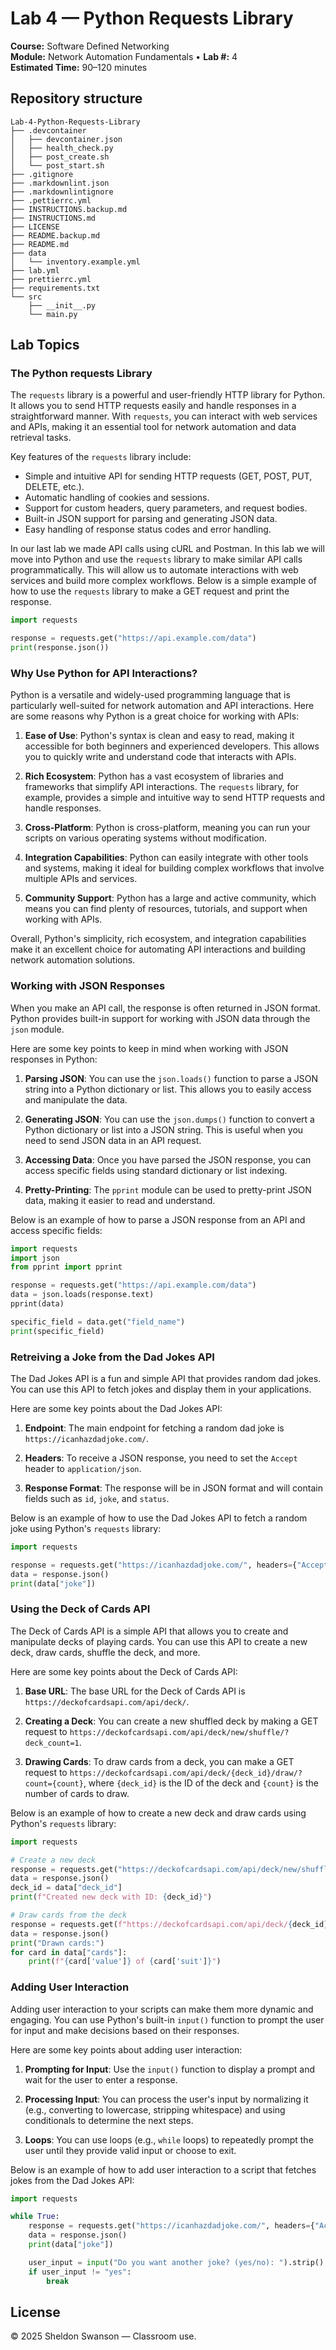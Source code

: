 # Lab 4 — Python Requests Library

**Course:** Software Defined Networking  
**Module:** Network Automation Fundamentals • **Lab #:** 4  
**Estimated Time:** 90–120 minutes

## Repository structure

```text
Lab-4-Python-Requests-Library
├── .devcontainer
│   ├── devcontainer.json
│   ├── health_check.py
│   ├── post_create.sh
│   └── post_start.sh
├── .gitignore
├── .markdownlint.json
├── .markdownlintignore
├── .pettierrc.yml
├── INSTRUCTIONS.backup.md
├── INSTRUCTIONS.md
├── LICENSE
├── README.backup.md
├── README.md
├── data
│   └── inventory.example.yml
├── lab.yml
├── prettierrc.yml
├── requirements.txt
└── src
    ├── __init__.py
    └── main.py
```


## Lab Topics

### The Python requests Library
The `requests` library is a powerful and user-friendly HTTP library for Python. It allows you to send HTTP requests easily and 
handle responses in a straightforward manner. With `requests`, you can interact with web services and APIs, making it an essential 
tool for network automation and data retrieval tasks.

Key features of the `requests` library include:
- Simple and intuitive API for sending HTTP requests (GET, POST, PUT, DELETE, etc.).
- Automatic handling of cookies and sessions.
- Support for custom headers, query parameters, and request bodies.
- Built-in JSON support for parsing and generating JSON data.
- Easy handling of response status codes and error handling.


In our last lab we made API calls using cURL and Postman. In this lab we will move into Python and use the `requests` library to make 
similar API calls programmatically. This will allow us to automate interactions with web services and build more complex workflows. Below
is a simple example of how to use the `requests` library to make a GET request and print the response.


```python
import requests

response = requests.get("https://api.example.com/data")
print(response.json())

```

### Why Use Python for API Interactions?
Python is a versatile and widely-used programming language that is particularly well-suited for network automation
and API interactions. Here are some reasons why Python is a great choice for working with APIs:

1. **Ease of Use**: Python's syntax is clean and easy to read, making it accessible for both beginners and experienced developers.
   This allows you to quickly write and understand code that interacts with APIs.

2. **Rich Ecosystem**: Python has a vast ecosystem of libraries and frameworks that simplify API interactions. The `requests` library,
   for example, provides a simple and intuitive way to send HTTP requests and handle responses.

3. **Cross-Platform**: Python is cross-platform, meaning you can run your scripts on various operating systems without modification.

4. **Integration Capabilities**: Python can easily integrate with other tools and systems, making it ideal for building complex workflows
   that involve multiple APIs and services.

5. **Community Support**: Python has a large and active community, which means you can find plenty of resources, tutorials, and support
   when working with APIs.

Overall, Python's simplicity, rich ecosystem, and integration capabilities make it an excellent choice for automating API interactions
and building network automation solutions.


### Working with JSON Responses
When you make an API call, the response is often returned in JSON format. Python provides built-in support for working with JSON data through the `json` module.

Here are some key points to keep in mind when working with JSON responses in Python:

1. **Parsing JSON**: You can use the `json.loads()` function to parse a JSON string into a Python dictionary or list. This allows you to
   easily access and manipulate the data.

2. **Generating JSON**: You can use the `json.dumps()` function to convert a Python dictionary or list into a JSON string. This is useful
   when you need to send JSON data in an API request.

3. **Accessing Data**: Once you have parsed the JSON response, you can access specific fields using standard dictionary or list indexing.

4. **Pretty-Printing**: The `pprint` module can be used to pretty-print JSON data, making it easier to read and understand.

Below is an example of how to parse a JSON response from an API and access specific fields:


```python
import requests
import json
from pprint import pprint

response = requests.get("https://api.example.com/data")
data = json.loads(response.text)
pprint(data)

specific_field = data.get("field_name")
print(specific_field)

```

### Retreiving a Joke from the Dad Jokes API
The Dad Jokes API is a fun and simple API that provides random dad jokes. You can use this API to fetch jokes and display them in your applications.

Here are some key points about the Dad Jokes API:

1. **Endpoint**: The main endpoint for fetching a random dad joke is `https://icanhazdadjoke.com/`.

2. **Headers**: To receive a JSON response, you need to set the `Accept` header to `application/json`.

3. **Response Format**: The response will be in JSON format and will contain fields such as `id`, `joke`, and `status`.

Below is an example of how to use the Dad Jokes API to fetch a random joke using Python's `requests` library:


```python
import requests

response = requests.get("https://icanhazdadjoke.com/", headers={"Accept": "application/json"})
data = response.json()
print(data["joke"])

```

### Using the Deck of Cards API
The Deck of Cards API is a simple API that allows you to create and manipulate decks of playing cards. You can use this API to create a new deck, draw cards, shuffle the deck, and more.

Here are some key points about the Deck of Cards API:

1. **Base URL**: The base URL for the Deck of Cards API is `https://deckofcardsapi.com/api/deck/`.

2. **Creating a Deck**: You can create a new shuffled deck by making a GET request to `https://deckofcardsapi.com/api/deck/new/shuffle/?deck_count=1`.

3. **Drawing Cards**: To draw cards from a deck, you can make a GET request to `https://deckofcardsapi.com/api/deck/{deck_id}/draw/?count={count}`, where `{deck_id}` is the ID of the deck and `{count}` is the number of cards to draw.

Below is an example of how to create a new deck and draw cards using Python's `requests` library:


```python
import requests

# Create a new deck
response = requests.get("https://deckofcardsapi.com/api/deck/new/shuffle/?deck_count=1")
data = response.json()
deck_id = data["deck_id"]
print(f"Created new deck with ID: {deck_id}")

# Draw cards from the deck
response = requests.get(f"https://deckofcardsapi.com/api/deck/{deck_id}/draw/?count=2")
data = response.json()
print("Drawn cards:")
for card in data["cards"]:
    print(f"{card['value']} of {card['suit']}")

```

### Adding User Interaction
Adding user interaction to your scripts can make them more dynamic and engaging. You can use Python's built-in `input()` function to prompt the user for input and make decisions based on their responses.

Here are some key points about adding user interaction:

1. **Prompting for Input**: Use the `input()` function to display a prompt and wait for the user to enter a response.

2. **Processing Input**: You can process the user's input by normalizing it (e.g., converting to lowercase, stripping whitespace) and using conditionals to determine the next steps.

3. **Loops**: You can use loops (e.g., `while` loops) to repeatedly prompt the user until they provide valid input or choose to exit.

Below is an example of how to add user interaction to a script that fetches jokes from the Dad Jokes API:


```python
import requests

while True:
    response = requests.get("https://icanhazdadjoke.com/", headers={"Accept": "application/json"})
    data = response.json()
    print(data["joke"])

    user_input = input("Do you want another joke? (yes/no): ").strip().lower()
    if user_input != "yes":
        break

```



## License
© 2025 Sheldon Swanson — Classroom use.
